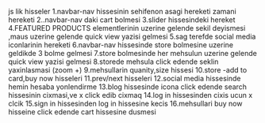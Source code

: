 js lik hisseler
1.navbar-nav hissesinin sehifenon asagi hereketi zamani hereketi
2..navbar-nav daki cart bolmesi
3.slider hissesindeki hereket
4.FEATURED PRODUCTS elementlerinin uzerine gelende sekil deyismesi ,maus uzerine gelende quick view yazisi gelmesi
5.sag terefde social media iconlarinin hereketi
6.navbar-nav hissesinde store bolmesine uzerine geldikde 3 bolme gelmesi
7.store bolmesinde her mehsulun uzerine gelende quick view yazisi gelmesi
8.storede mehsula click edende seklin yaxinlasmasi (zoom +)
9.mehsullarin quanity,size hissesi
10.store -add to card,buy now hisseleri
11.prev/next hisseleri
12.social media hissesinde hemin hesaba yonlendirme
13.blog hissesinde icona click edende search hissesinin cixmasi,ve x click edib cixmaq
14.log in hissesinden cixis ucun x clcik
15.sign in hissesinden log in hissesine kecis
16.mehsullari buy now hisseine click edende cart hissesine dusmesi

